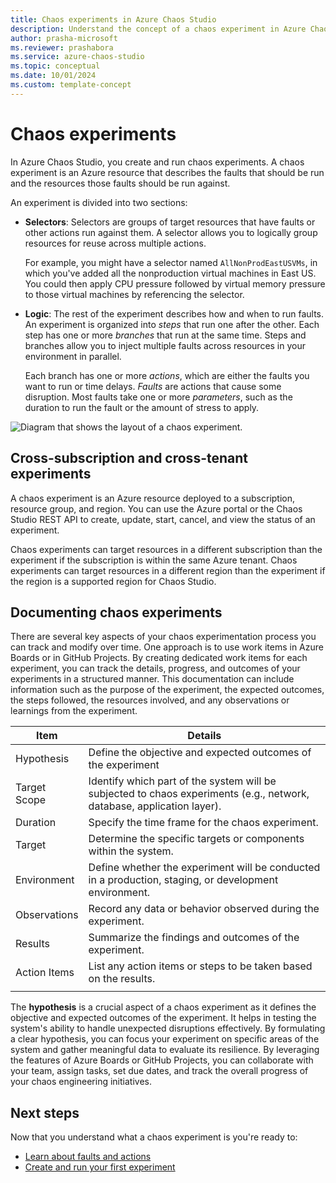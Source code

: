 ```yaml
---
title: Chaos experiments in Azure Chaos Studio
description: Understand the concept of a chaos experiment in Azure Chaos Studio. What are the parts of a chaos experiment? How can you create a chaos experiment?
author: prasha-microsoft
ms.reviewer: prashabora
ms.service: azure-chaos-studio
ms.topic: conceptual
ms.date: 10/01/2024
ms.custom: template-concept
---
```


# Chaos experiments

In Azure Chaos Studio, you create and run chaos experiments. A chaos experiment is an Azure resource that describes the faults that should be run and the resources those faults should be run against.

An experiment is divided into two sections:

- **Selectors**: Selectors are groups of target resources that have faults or other actions run against them. A selector allows you to logically group resources for reuse across multiple actions.

   For example, you might have a selector named `AllNonProdEastUSVMs`, in which you've added all the nonproduction virtual machines in East US. You could then apply CPU pressure followed by virtual memory pressure to those virtual machines by referencing the selector.
- **Logic**: The rest of the experiment describes how and when to run faults. An experiment is organized into *steps* that run one after the other. Each step has one or more *branches* that run at the same time. Steps and branches allow you to inject multiple faults across resources in your environment in parallel.

   Each branch has one or more *actions*, which are either the faults you want to run or time delays. *Faults* are actions that cause some disruption. Most faults take one or more *parameters*, such as the duration to run the fault or the amount of stress to apply.

![Diagram that shows the layout of a chaos experiment.](images/chaos-experiment.png)

## Cross-subscription and cross-tenant experiments

A chaos experiment is an Azure resource deployed to a subscription, resource group, and region. You can use the Azure portal or the Chaos Studio REST API to create, update, start, cancel, and view the status of an experiment.

Chaos experiments can target resources in a different subscription than the experiment if the subscription is within the same Azure tenant. Chaos experiments can target resources in a different region than the experiment if the region is a supported region for Chaos Studio.

## Documenting chaos experiments

There are several key aspects of your chaos experimentation process you can track and modify over time. One approach is to use work items in Azure Boards or in GitHub Projects. By creating dedicated work items for each experiment, you can track the details, progress, and outcomes of your experiments in a structured manner. This documentation can include information such as the purpose of the experiment, the expected outcomes, the steps followed, the resources involved, and any observations or learnings from the experiment.

| Item         | Details                                                                                |
|----------------|-------------------------------------------------------------------------------------------|
| Hypothesis     | Define the objective and expected outcomes of the experiment                              |
| Target Scope   | Identify which part of the system will be subjected to chaos experiments (e.g., network, database, application layer). |
| Duration       | Specify the time frame for the chaos experiment.                                          |
| Target         | Determine the specific targets or components within the system.                           |
| Environment    | Define whether the experiment will be conducted in a production, staging, or development environment. |
| Observations   | Record any data or behavior observed during the experiment.                               |
| Results        | Summarize the findings and outcomes of the experiment.                                    |
| Action Items   | List any action items or steps to be taken based on the results.                          |
|                |                                                                                           |

The **hypothesis** is a crucial aspect of a chaos experiment as it defines the objective and expected outcomes of the experiment. It helps in testing the system's ability to handle unexpected disruptions effectively. By formulating a clear hypothesis, you can focus your experiment on specific areas of the system and gather meaningful data to evaluate its resilience. By leveraging the features of Azure Boards or GitHub Projects, you can collaborate with your team, assign tasks, set due dates, and track the overall progress of your chaos engineering initiatives.

## Next steps
Now that you understand what a chaos experiment is you're ready to:

- [Learn about faults and actions](chaos-studio-faults-actions.md)
- [Create and run your first experiment](chaos-studio-tutorial-service-direct-portal.md)
